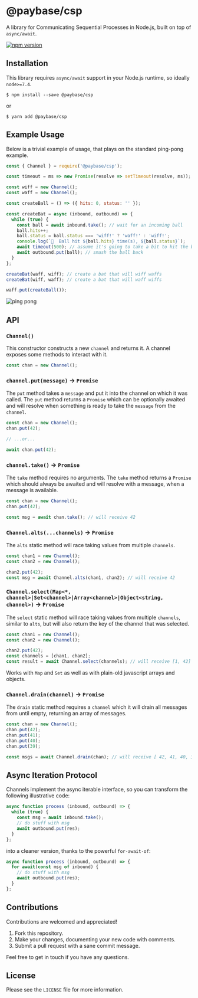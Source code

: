 # @paybase/csp

A library for Communicating Sequential Processes in Node.js, built on top of `async/await`.

[![npm version](https://badge.fury.io/js/%40paybase%2Fcsp.svg)](https://badge.fury.io/js/%40paybase%2Fcsp)

## Installation

This library requires `async/await` support in your Node.js runtime, so ideally `node>=7.4`.

```
$ npm install --save @paybase/csp
```

or

```
$ yarn add @paybase/csp
```

## Example Usage

Below is a trivial example of usage, that plays on the standard ping-pong example.

```javascript
const { Channel } = require('@paybase/csp');

const timeout = ms => new Promise(resolve => setTimeout(resolve, ms));

const wiff = new Channel();
const waff = new Channel();

const createBall = () => ({ hits: 0, status: '' });

const createBat = async (inbound, outbound) => {
  while (true) {
    const ball = await inbound.take(); // wait for an incoming ball
    ball.hits++;
    ball.status = ball.status === 'wiff!' ? 'waff!' : 'wiff!';
    console.log(`🎾  Ball hit ${ball.hits} time(s), ${ball.status}`);
    await timeout(500); // assume it's going to take a bit to hit the ball
    await outbound.put(ball); // smash the ball back
  }
};

createBat(waff, wiff); // create a bat that will wiff waffs
createBat(wiff, waff); // create a bat that will waff wiffs

waff.put(createBall());
```

![ping pong](/assets/pingpong.gif?raw=true)

## API


### `Channel()`

This constructor constructs a new `channel` and returns it. A channel exposes some methods to interact with it.

```javascript
const chan = new Channel();
```

### `channel.put(message)` -> `Promise`

The `put` method takes a `message` and put it into the channel on which it was called. The `put` method returns a `Promise` which can be optionally awaited and will resolve when something is ready to take the `message` from the `channel`.

```javascript
const chan = new Channel();
chan.put(42);

// ...or...

await chan.put(42);
```

### `channel.take()` -> `Promise`

The `take` method requires no arguments. The `take` method returns a `Promise` which should always be awaited and will resolve with a message, when a message is available.

```javascript
const chan = new Channel();
chan.put(42);

const msg = await chan.take(); // will receive 42
```

### `Channel.alts(...channels)` -> `Promise`

The `alts` static method will race taking values from multiple `channels`.

```javascript
const chan1 = new Channel();
const chan2 = new Channel();

chan2.put(42);
const msg = await Channel.alts(chan1, chan2); // will receive 42
```

### `Channel.select(Map<*, channel>|Set<channel>|Array<channel>|Object<string, channel>)` -> `Promise`

The `select` static method will race taking values from multiple `channels`, similar to `alts`, but will also return the key of the channel that was selected.

```javascript
const chan1 = new Channel();
const chan2 = new Channel();

chan2.put(42);
const channels = [chan1, chan2];
const result = await Channel.select(channels); // will receive [1, 42]
```

Works with `Map` and `Set` as well as with plain-old javascript arrays and objects.

### `Channel.drain(channel)` -> `Promise`

The `drain` static method requires a `channel` which it will drain all messages from until empty, returning an array of messages.

```javascript
const chan = new Channel();
chan.put(42);
chan.put(41);
chan.put(40);
chan.put(39);

const msgs = await Channel.drain(chan); // will receive [ 42, 41, 40, 39 ]
```

## Async Iteration Protocol
Channels implement the async iterable interface, so you can transform the following illustrative code:

```javascript
async function process (inbound, outbound) => {
  while (true) {
    const msg = await inbound.take();
    // do stuff with msg
    await outbound.put(res);
  }
};
```

into a cleaner version, thanks to the powerful `for-await-of`:

```javascript
async function process (inbound, outbound) => {
  for await(const msg of inbound) {
    // do stuff with msg
    await outbound.put(res);
  }
};
```


## Contributions

Contributions are welcomed and appreciated!

1. Fork this repository.
2. Make your changes, documenting your new code with comments.
3. Submit a pull request with a sane commit message.

Feel free to get in touch if you have any questions.

## License

Please see the `LICENSE` file for more information.
